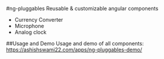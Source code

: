 

#ng-pluggables
Reusable & customizable angular components

* Currency Converter
* Microphone
* Analog clock

##Usage and Demo 
Usage and demo of all components: https://ashishswami22.com/apps/ng-pluggables-demo/